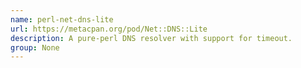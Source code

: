 ```yaml
---
name: perl-net-dns-lite
url: https://metacpan.org/pod/Net::DNS::Lite
description: A pure-perl DNS resolver with support for timeout.
group: None
---
```

